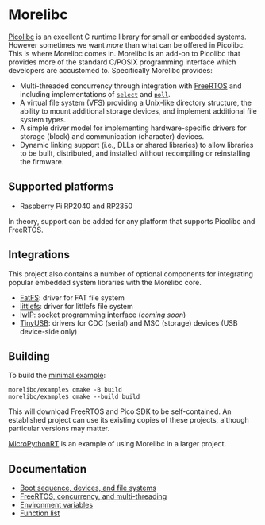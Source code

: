 # Morelibc
[Picolibc](https://github.com/picolibc/picolibc) is an excellent C runtime library for small or embedded systems. However sometimes we want *more* than what can be offered in Picolibc. This is where Morelibc comes in. Morelibc is an add-on to Picolibc that provides more of the standard C/POSIX programming interface which developers are accustomed to. Specifically Morelibc provides:
- Multi-threaded concurrency through integration with [FreeRTOS](https://www.freertos.org/) and including implementations of [`select`](https://pubs.opengroup.org/onlinepubs/9799919799/functions/pselect.html) and [`poll`](https://pubs.opengroup.org/onlinepubs/9799919799/functions/ppoll.html).
- A virtual file system (VFS) providing a Unix-like directory structure, the ability to mount additional storage devices, and implement additional file system types.
- A simple driver model for implementing hardware-specific drivers for storage (block) and communication (character) devices.
- Dynamic linking support (i.e., DLLs or shared libraries) to allow libraries to be built, distributed, and installed without recompiling or reinstalling the firmware.

## Supported platforms
- Raspberry Pi RP2040 and RP2350

In theory, support can be added for any platform that supports Picolibc and FreeRTOS.

## Integrations
This project also contains a number of optional components for integrating popular embedded system libraries with the Morelibc core.

- [FatFS](http://elm-chan.org/fsw/ff/): driver for FAT file system
- [littlefs](https://github.com/littlefs-project/littlefs): driver for littlefs file system
- [lwIP](https://savannah.nongnu.org/projects/lwip/): socket programming interface (*coming soon*)
- [TinyUSB](https://github.com/hathach/tinyusb): drivers for CDC (serial) and MSC (storage) devices (USB device-side only)

## Building
To build the [minimal example](/example/):
```
morelibc/example$ cmake -B build
morelibc/example$ cmake --build build
```
This will download FreeRTOS and Pico SDK to be self-contained. An established project can use its existing copies of these projects, although particular versions may matter.

[MicroPythonRT](https://github.com/gneverov/micropythonrt) is an example of using Morelibc in a larger project.

## Documentation
- [Boot sequence, devices, and file systems](/doc/filesystem.md)
- [FreeRTOS, concurrency, and multi-threading](/doc/concurrency.md)
- [Environment variables](/doc/environment.md)
- [Function list](/doc/functions.md)
